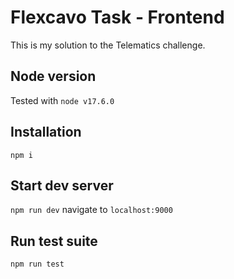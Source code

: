 # Flexcavo Task - Frontend

This is my solution to the Telematics challenge.

## Node version

Tested with `node v17.6.0`

## Installation

`npm i`

## Start dev server

`npm run dev`
navigate to `localhost:9000`

## Run test suite

`npm run test`